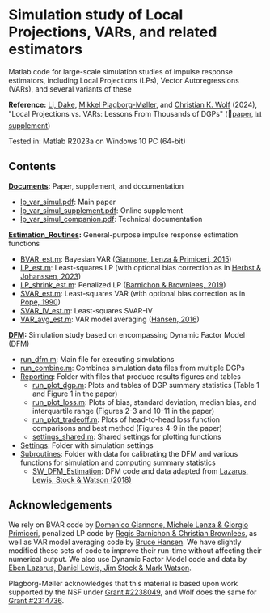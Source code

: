 # Simulation study of Local Projections, VARs, and related estimators

Matlab code for large-scale simulation studies of impulse response estimators, including Local Projections (LPs), Vector Autoregressions (VARs), and several variants of these

**Reference:**
[Li, Dake](https://github.com/dake-li), [Mikkel Plagborg-Møller](https://www.mikkelpm.com), and [Christian K. Wolf](https://www.christiankwolf.com/) (2024), "Local Projections vs. VARs: Lessons From Thousands of DGPs" (:page_facing_up:[paper](Documents/lp_var_simul.pdf), :bar_chart:[supplement](Documents/lp_var_simul_supplement.pdf))

Tested in: Matlab R2023a on Windows 10 PC (64-bit)

## Contents

**[Documents](Documents):** Paper, supplement, and documentation
- [lp_var_simul.pdf](Documents/lp_var_simul.pdf): Main paper
- [lp_var_simul_supplement.pdf](Documents/lp_var_simul_supplement.pdf): Online supplement
- [lp_var_simul_companion.pdf](Documents/lp_var_simul_companion.pdf): Technical documentation

**[Estimation_Routines](Estimation_Routines):** General-purpose impulse response estimation functions
- [BVAR_est.m](Estimation_Routines/BVAR_est.m): Bayesian VAR ([Giannone, Lenza & Primiceri, 2015](https://doi.org/10.1162/REST_a_00483))
- [LP_est.m](Estimation_Routines/LP_est.m): Least-squares LP (with optional bias correction as in [Herbst & Johanssen, 2023](https://edherbst.net/research/pdfs/hj_lp-revised.pdf))
- [LP_shrink_est.m](Estimation_Routines/LP_shrink_est.m): Penalized LP ([Barnichon & Brownlees, 2019](https://www.mitpressjournals.org/doi/full/10.1162/rest_a_00778))
- [SVAR_est.m](Estimation_Routines/SVAR_est.m): Least-squares VAR (with optional bias correction as in [Pope, 1990](https://doi.org/10.1111/j.1467-9892.1990.tb00056.x))
- [SVAR_IV_est.m](Estimation_Routines/SVAR_IV_est.m): Least-squares SVAR-IV
- [VAR_avg_est.m](Estimation_Routines/VAR_avg_est.m): VAR model averaging ([Hansen, 2016](https://www.ssc.wisc.edu/~bhansen/papers/var.html))

**[DFM](DFM):** Simulation study based on encompassing Dynamic Factor Model (DFM)
- [run_dfm.m](DFM/run_dfm.m): Main file for executing simulations
- [run_combine.m](DFM/run_combine.m): Combines simulation data files from multiple DGPs
- [Reporting](DFM/Reporting): Folder with files that produce results figures and tables
  - [run_plot_dgp.m](DFM/Reporting/run_plot_dgp.m): Plots and tables of DGP summary statistics (Table 1 and Figure 1 in the paper)
  - [run_plot_loss.m](DFM/Reporting/run_plot_loss.m): Plots of bias, standard deviation, median bias, and interquartile range (Figures 2-3 and 10-11 in the paper)
  - [run_plot_tradeoff.m](DFM/Reporting/run_plot_tradeoff.m): Plots of head-to-head loss function comparisons and best method (Figures 4-9 in the paper)
  - [settings_shared.m](DFM/Reporting/settings_shared.m): Shared settings for plotting functions
- [Settings](DFM/Settings): Folder with simulation settings
- [Subroutines](DFM/Subroutines): Folder with data for calibrating the DFM and various functions for simulation and computing summary statistics
  - [SW_DFM_Estimation](DFM/Subroutines/SW_DFM_Estimation): DFM code and data adapted from [Lazarus, Lewis, Stock & Watson (2018)](https://doi.org/10.1080/07350015.2018.1506926)

## Acknowledgements
We rely on BVAR code by [Domenico Giannone, Michele Lenza & Giorgio Primiceri](http://faculty.wcas.northwestern.edu/gep575/GLPreplicationWeb.zip), penalized LP code by [Regis Barnichon & Christian Brownlees](https://drive.google.com/drive/folders/1Fjzw-U3hjIl467KXywRqeQod2jdHOmDo?usp=sharing), as well as VAR model averaging code by [Bruce Hansen](https://www.ssc.wisc.edu/~bhansen/progs/var.html). We have slightly modified these sets of code to improve their run-time without affecting their numerical output. We also use Dynamic Factor Model code and data by [Eben Lazarus, Daniel Lewis, Jim Stock & Mark Watson](http://www.princeton.edu/~mwatson/ddisk/LLSW_ReplicationFiles_071418.zip).

Plagborg-Møller acknowledges that this material is based upon work supported by the NSF under [Grant #2238049](https://www.nsf.gov/awardsearch/showAward?AWD_ID=2238049), and Wolf does the same for [Grant #2314736](https://www.nsf.gov/awardsearch/showAward?AWD_ID=2314736).
